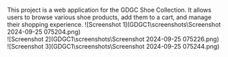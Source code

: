 This project is a web application for the GDGC Shoe Collection. It allows users to browse various shoe products, add them to a cart, and manage their shopping experience.
![Screenshot 1](GDGC1\screenshots\Screenshot 2024-09-25 075204.png)  
![Screenshot 2](GDGC1\screenshots\Screenshot 2024-09-25 075226.png)  
![Screenshot 3](GDGC1\screenshots\Screenshot 2024-09-25 075244.png)


